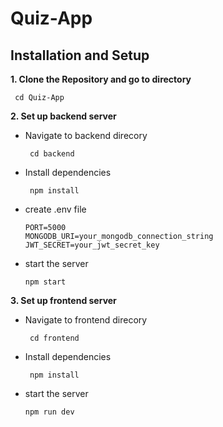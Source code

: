 # Quiz-App

## Installation and Setup
**1. Clone the Repository and go to directory**

     cd Quiz-App

**2. Set up backend server**

- Navigate to backend direcory

       cd backend
- Install dependencies

       npm install

- create .env file

      PORT=5000
      MONGODB_URI=your_mongodb_connection_string
      JWT_SECRET=your_jwt_secret_key
  
- start the server

      npm start

**3. Set up frontend server**

- Navigate to frontend direcory

       cd frontend
  
- Install dependencies

       npm install

- start the server

      npm run dev

